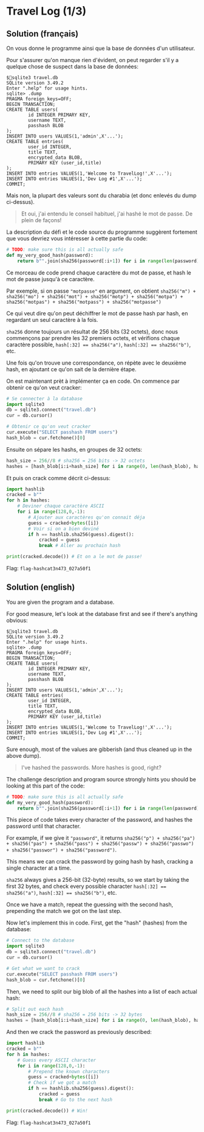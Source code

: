 # Travel Log (1/3)

## Solution (français)

On vous donne le programme ainsi que la base de données d'un utilisateur.

Pour s'assurer qu'on manque rien d'évident, on peut regarder s'il y a quelque chose de suspect dans la base de données:

```
$sqlite3 travel.db
SQLite version 3.49.2
Enter ".help" for usage hints.
sqlite> .dump
PRAGMA foreign_keys=OFF;
BEGIN TRANSACTION;
CREATE TABLE users(
        id INTEGER PRIMARY KEY,
        username TEXT,
        passhash BLOB
);
INSERT INTO users VALUES(1,'admin',X'...');
CREATE TABLE entries(
        user_id INTEGER,
        title TEXT,
        encrypted_data BLOB,
        PRIMARY KEY (user_id,title)
);
INSERT INTO entries VALUES(1,'Welcome to TravelLog!',X'...');
INSERT INTO entries VALUES(1,'Dev Log #1',X'...');
COMMIT;
```

Mais non, la plupart des valeurs sont du charabia (et donc enlevés du dump ci-dessus).

> Et oui, j'ai entendu le conseil habituel, j'ai hashé le mot de passe. De plein de façons!

La description du défi et le code source du programme suggèrent fortement que vous devriez vous intéresser à cette partie du code:

```py
# TODO: make sure this is all actually safe
def my_very_good_hash(password):
	return b"".join(sha256(password[:i+1]) for i in range(len(password)))
```

Ce morceau de code prend chaque caractère du mot de passe, et hash le mot de passe jusqu'à ce caractère.

Par exemple, si on passe `"motpasse"` en argument, on obtient `sha256("m") + sha256("mo") + sha256("mot") + sha256("motp") + sha256("motpa") + sha256("motpas") + sha256("motpass") + sha256("motpasse")`

Ce qui veut dire qu'on peut déchiffrer le mot de passe hash par hash, en regardant un seul caractère à la fois.

`sha256` donne toujours un résultat de 256 bits (32 octets), donc nous commençons par prendre les 32 premiers octets, et vérifions chaque caractère possible, `hash[:32] == sha256("a")`, `hash[:32] == sha256("b")`, etc.

Une fois qu'on trouve une correspondance, on répète avec le deuxième hash, en ajoutant ce qu'on sait de la dernière étape.

On est maintenant prèt à implémenter ça en code. On commence par obtenir ce qu'on veut cracker:

```py
# Se connecter à la database
import sqlite3
db = sqlite3.connect("travel.db")
cur = db.cursor()

# Obtenir ce qu'on veut cracker
cur.execute("SELECT passhash FROM users")
hash_blob = cur.fetchone()[0]
```

Ensuite on sépare les hashs, en groupes de 32 octets:

```py
hash_size = 256//8 # sha256 = 256 bits -> 32 octets
hashes = [hash_blob[i:i+hash_size] for i in range(0, len(hash_blob), hash_size)]
```

Et puis on crack comme décrit ci-dessus:

```py
import hashlib
cracked = b""
for h in hashes:
	# Deviner chaque caractère ASCII
	for i in range(128,0,-1):
		# Ajouter aux caractères qu'on connait déja
		guess = cracked+bytes([i])
		# Voir si on a bien deviné
		if h == hashlib.sha256(guess).digest():
			cracked = guess
			break # Aller au prochain hash

print(cracked.decode()) # Et on a le mot de passe!
```

Flag: `flag-hashcat3n473_027a50f1`

## Solution (english)

You are given the program and a database.

For good measure, let's look at the database first and see if there's anything obvious:

```
$sqlite3 travel.db
SQLite version 3.49.2
Enter ".help" for usage hints.
sqlite> .dump
PRAGMA foreign_keys=OFF;
BEGIN TRANSACTION;
CREATE TABLE users(
        id INTEGER PRIMARY KEY,
        username TEXT,
        passhash BLOB
);
INSERT INTO users VALUES(1,'admin',X'...');
CREATE TABLE entries(
        user_id INTEGER,
        title TEXT,
        encrypted_data BLOB,
        PRIMARY KEY (user_id,title)
);
INSERT INTO entries VALUES(1,'Welcome to TravelLog!',X'...');
INSERT INTO entries VALUES(1,'Dev Log #1',X'...');
COMMIT;
```

Sure enough, most of the values are gibberish (and thus cleaned up in the above dump).

> I've hashed the passwords. More hashes is good, right?

The challenge description and program source strongly hints you should be looking at this part of the code:

```py
# TODO: make sure this is all actually safe
def my_very_good_hash(password):
	return b"".join(sha256(password[:i+1]) for i in range(len(password)))
```

This piece of code takes every character of the password, and hashes the password until that character.

For example, if we give it `"password"`, it returns `sha256("p") + sha256("pa") + sha256("pas") + sha256("pass") + sha256("passw") + sha256("passwo") + sha256("passwor") + sha256("password")`.

This means we can crack the password by going hash by hash, cracking a single character at a time.

`sha256` always gives a 256-bit (32-byte) results, so we start by taking the first 32 bytes, and check every possible character `hash[:32] == sha256("a")`, `hash[:32] == sha256("b")`, etc.

Once we have a match, repeat the guessing with the second hash, prepending the match we got on the last step.

Now let's implement this in code. First, get the "hash" (hashes) from the database:

```py
# Connect to the database
import sqlite3
db = sqlite3.connect("travel.db")
cur = db.cursor()

# Get what we want to crack
cur.execute("SELECT passhash FROM users")
hash_blob = cur.fetchone()[0]
```

Then, we need to split our big blob of all the hashes into a list of each actual hash:

```py
# Split out each hash
hash_size = 256//8 # sha256 = 256 bits -> 32 bytes
hashes = [hash_blob[i:i+hash_size] for i in range(0, len(hash_blob), hash_size)]
```

And then we crack the password as previously described:

```py
import hashlib
cracked = b""
for h in hashes:
	# Guess every ASCII character
	for i in range(128,0,-1):
		# Prepend the known characters
		guess = cracked+bytes([i])
		# Check if we got a match
		if h == hashlib.sha256(guess).digest():
			cracked = guess
			break # Go to the next hash

print(cracked.decode()) # Win!
```

Flag: `flag-hashcat3n473_027a50f1`
